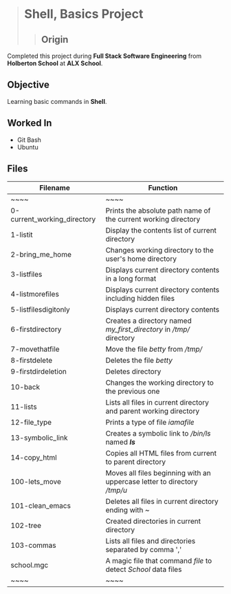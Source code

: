 > # Shell, Basics Project
> > ## Origin 
Completed this project during **Full Stack Software Engineering** from **Holberton School** at **ALX School**.
## Objective 
Learning basic commands in **Shell**.
## Worked In
* Git Bash
* Ubuntu
## Files
| Filename | Function |
| -------- | -------- |
| ~~~~ | ~~~~ |
| 0-current_working_directory | Prints the absolute path name of the current working directory |
| 1-listit | Display the contents list of current directory |
| 2-bring_me_home | Changes working directory to the user's home directory |
| 3-listfiles | Displays current directory contents in a long format |
| 4-listmorefiles | Displays current directory contents including hidden files |
| 5-listfilesdigitonly | Displays current directory contents |
| 6-firstdirectory | Creates a directory named *my_first_directory* in */tmp/* directory |
| 7-movethatfile | Move the file *betty* from */tmp/* |
| 8-firstdelete | Deletes the file *betty* |
| 9-firstdirdeletion | Deletes directory |
| 10-back | Changes the working directory to the previous one |
| 11-lists | Lists all files in current directory and parent working directory |
| 12-file_type | Prints a type of file *iamafile* |
| 13-symbolic_link | Creates a symbolic link to */bin/ls* named *__ls__* |
| 14-copy_html | Copies all HTML files from current to parent directory |
| 100-lets_move | Moves all files beginning with an uppercase letter to directory */tmp/u* |
| 101-clean_emacs | Deletes all files in current directory ending with *~* |
| 102-tree | Created directories in current directory |
| 103-commas | Lists all files and directories separated by comma ',' |
| school.mgc | A magic file that command *file* to detect *School* data files |
| ~~~~ | ~~~~ |

